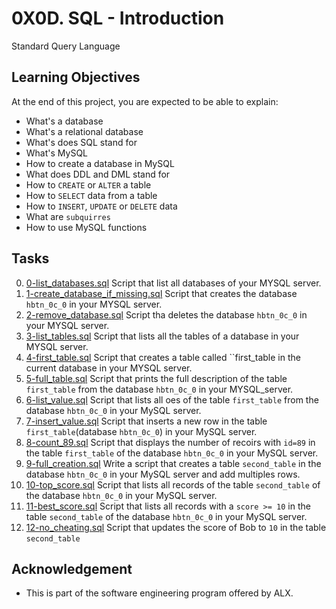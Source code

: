 # 0X0D. SQL - Introduction
Standard Query Language

## Learning Objectives
At the end of this project, you are expected to be able to explain:
- What's a database
- What's a relational database
- What's does SQL stand for
- What's MySQL
- How to create a database in MySQL
- What does DDL and DML stand for
- How to `CREATE` or `ALTER` a table
- How to `SELECT` data from a table
- How to `INSERT`, `UPDATE` or `DELETE` data
- What are `subquirres`
- How to use MySQL functions
## Tasks
0. [0-list_databases.sql](https://github.com/Mariga94/alx-higher_level_programming/blob/master/0x0D-SQL_introduction/0-list_databases.sql) 
Script that list all databases of your MYSQL server.
1. [1-create_database_if_missing.sql](https://github.com/Mariga94/alx-higher_level_programming/blob/master/0x0D-SQL_introduction/1-create_database_if_missing.sql)
Script that creates the database `hbtn_0c_0` in your MYSQL server.
2. [2-remove_database.sql](https://github.com/Mariga94/alx-higher_level_programming/blob/master/0x0D-SQL_introduction/2-remove_database.sql)
Script tha deletes the database `hbtn_0c_0` in your MYSQL server.
3. [3-list_tables.sql](https://github.com/Mariga94/alx-higher_level_programming/blob/master/0x0D-SQL_introduction/3-list_tables.sql)
Script that lists all the tables of a database in your MYSQL server.
4. [4-first_table.sql](https://github.com/Mariga94/alx-higher_level_programming/blob/master/0x0D-SQL_introduction/4-first_table.sql)
Script that creates a table called ``first_table in the current database in your MYSQL server.
5. [5-full_table.sql](https://github.com/Mariga94/alx-higher_level_programming/blob/master/0x0D-SQL_introduction/5-full_table.sql)
Script that prints the full description of the table `first_table` from the database `hbtn_0c_0` in your MYSQL_server.
6. [6-list_value.sql](https://github.com/Mariga94/alx-higher_level_programming/blob/master/0x0D-SQL_introduction/6-list_values.sql)
Script that lists all oes of the table `first_table` from the database `hbtn_0c_0` in your MySQL server.
7. [7-insert_value.sql](https://github.com/Mariga94/alx-higher_level_programming/blob/master/0x0D-SQL_introduction/7-insert_value.sql)
Script that inserts a new row in the table `first_table`(database `hbtn_0c_0`) in your MySQL server.
8. [8-count_89.sql](https://github.com/Mariga94/alx-higher_level_programming/blob/master/0x0D-SQL_introduction/8-count_89.sql)
Script that displays the number of recoirs with `id=89` in the table `first_table` of the database `hbtn_0c_0` in your MySQL server.
9.  [9-full_creation.sql](https://github.com/Mariga94/alx-higher_level_programming/blob/master/0x0D-SQL_introduction/9-full_creation.sql)
Write a script that creates a table `second_table` in the database `hbtn_0c_0` in your MySQL server and add multiples rows.
10. [10-top_score.sql](https://github.com/Mariga94/alx-higher_level_programming/blob/master/0x0D-SQL_introduction/10-top_score.sql)
Script that lists all records of the table `second_table` of the database `hbtn_0c_0` in your MySQL server.
11. [11-best_score.sql](https://github.com/Mariga94/alx-higher_level_programming/blob/master/0x0D-SQL_introduction/11-best_score.sql)
Script that lists all records with a `score >= 10` in the table `second_table` of the database `hbtn_0c_0` in your MySQL server.
12. [12-no_cheating.sql](https://github.com/Mariga94/alx-higher_level_programming/blob/master/0x0D-SQL_introduction/12-no_cheating.sql)
Script that updates the score of Bob to `10` in the table `second_table`

## Acknowledgement
- This is part of the software engineering program offered by ALX.
